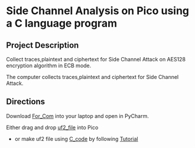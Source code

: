 # Side Channel Analysis on Pico using a C language program

## Project Description
Collect traces,plaintext and ciphertext for Side Channel Attack on AES128 encryption algorithm in ECB mode.

The computer collects traces,plaintext and ciphertext for Side Channel Attack.

## Directions
Download [For_Com](https://github.com/TIrfana/Pico_C_program/tree/main/For_Com) into your laptop and open in PyCharm.

Either drag and drop [uf2_file](https://github.com/TIrfana/Pico_C_program/blob/main/For_Pico/Encryption.uf2) into Pico 

- or make uf2 file using [C_code](https://github.com/TIrfana/Pico_C_program/tree/main/For_Pico/C_code) by following [Tutorial](https://embeddedcomputing.com/technology/open-source/linux-freertos-related/using-freertos-with-the-raspberry-pi-pico#:~:text=First%20off%2C%20what%20is%20FreeRTOS,Pi%20Pico%2C%20and%20small%20microprocessors.)
